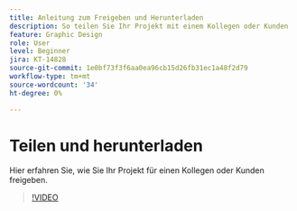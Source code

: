 ```yaml
---
title: Anleitung zum Freigeben und Herunterladen
description: So teilen Sie Ihr Projekt mit einem Kollegen oder Kunden
feature: Graphic Design
role: User
level: Beginner
jira: KT-14828
source-git-commit: 1e0bf73f3f6aa0ea96cb15d26fb31ec1a48f2d79
workflow-type: tm+mt
source-wordcount: '34'
ht-degree: 0%

---
```


# Teilen und herunterladen

Hier erfahren Sie, wie Sie Ihr Projekt für einen Kollegen oder Kunden freigeben.

>[!VIDEO](https://video.tv.adobe.com/v/3426936?quality=12&learn=on&hidetitle=true)
